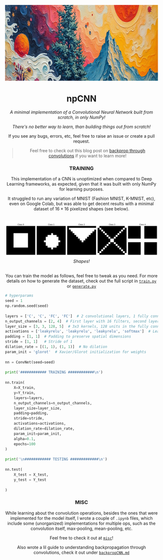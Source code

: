 <div align = 'center'>
<img height = 250 src = 'imgs/th.png'>

# npCNN

*A minimal implementation of a Convolutional Neural Network built from scratch, in only NumPy!*

*There's no better way to learn, than building things out from scratch!*

If you see any bugs, errors, etc, feel free to raise an issue or create a pull request.

> Feel free to check out this blog post on [backprop through convolutions]() if you want to learn more!

### TRAINING

This implementation of a CNN is unoptimized when compared to Deep Learning frameworks, as expected, given that it was built with only NumPy for learning purposes.

It struggled to run any variation of MNIST (Fashion MNIST, K-MNIST, etc), even on Google Colab, but was able to get decent results with a minimal dataset of $16 \times 16$ pixelized shapes (see below).

<br>
<div align = 'center'>
<img src = 'imgs/shapes.png' width = 1000></img>
<br>
<em>Shapes!</em>
</div>
<br>

You can train the model as follows, feel free to tweak as you need. For more details on how to generate the dataset, check out the full script in [`train.py`](train.py) or [`generate.py`](generate.py)

</div >

```python
# hyperparams
seed = 1
np.random.seed(seed)

layers = ['C', 'C', 'FC', 'FC']  # 2 convolutional layers, 1 fully connected layer
n_output_channels = [2, 4]  # First layer with 16 filters, second layer with 32
layer_size = [3, 3, 128, 5]  # 3x3 kernels, 128 units in the fully connected layer, 5 classes
activations = ['leakyrelu', 'leakyrelu', 'leakyrelu', 'softmax']  # LeakyReLU for conv layers, Softmax for output
padding = [1, 1]  # Padding to preserve spatial dimensions
stride = [1, 1]   # Stride of 1
dilation_rate = [(1, 1), (1, 1)]  # No dilation
param_init = 'glorot'  # Xavier/Glorot initialization for weights

nn = ConvNet(seed=seed)

print('############ TRAINING ############\n')

nn.train(
    X=X_train,
    y=Y_train,
    layers=layers,
    n_output_channels=n_output_channels,
    layer_size=layer_size,
    padding=padding,
    stride=stride,
    activations=activations,
    dilation_rate=dilation_rate,
    param_init=param_init,
    alpha=0.1, 
    epochs=100
)

print('\n############ TESTING #############\n')

nn.test(
    X_test = X_test,
    y_test = Y_test    
    
)
```

<div align = 'center'>

### MISC

While learning about the convolution operations, besides the ones that were implemented for the model itself, I wrote a couple of `.ipynb` files, which include some (unorganized) implementations for multiple ops, such as the convolution itself, max-pooling, mean-pooling, etc.

Feel free to check it out at [`misc`](misc)!

Also wrote a lil guide to understanding backpropagation through convolutions, check it out under [`backpropCNN.md`](backpropCNN.md)

</div>